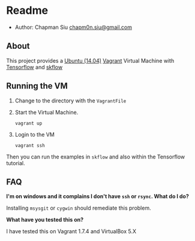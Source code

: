 Readme
======

*  Author: Chapman Siu <chapm0n.siu@gmail.com>  

## About

This project provides a [Ubuntu (14.04)](https://atlas.hashicorp.com/ubuntu/boxes/trusty64) [Vagrant](http://vagrantup.com/) Virtual Machine with [Tensorflow](tensorflow.org) and [skflow](https://github.com/google/skflow)

## Running the VM

1.  Change to the directory with the `VagrantFile`

2.  Start the Virtual Machine. 

    ```
    vagrant up
    ```
 
3.  Login to the VM

    ```
    vagrant ssh
    ```
    
Then you can run the examples in `skflow` and also within the Tensorflow tutorial.
    
## FAQ

**I'm on windows and it complains I don't have `ssh` or `rsync`. What do I do?**

Installing `msysgit` or `cygwin` should remediate this problem. 

**What have you tested this on?**

I have tested this on Vagrant 1.7.4 and VirtualBox 5.X







